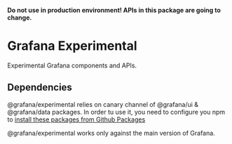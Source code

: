 **Do not use in production environment! APIs in this package are going to change.**

# Grafana Experimental

Experimental Grafana components and APIs. 
## Dependencies

@grafana/experimental relies on canary channel of @grafana/ui & @grafana/data packages. 
In order tu use it, you need to configure you npm to [install these packages from Github Packages](https://docs.github.com/en/packages/working-with-a-github-packages-registry/working-with-the-npm-registry#installing-a-package)


@grafana/experimental works only against the main version of Grafana. 